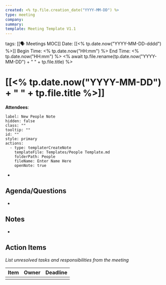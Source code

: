 ```yaml
---
created: <% tp.file.creation_date("YYYY-MM-DD") %>
type: meeting
company: 
summary: 
template: Meeting Template V1.1
---
```

tags: [[🗣 Meetings MOC]]
Date:  [[<% tp.date.now("YYYY-MM-DD-dddd") %>]]
Begin Time:  <% tp.date.now("HH:mm") %>
End Time: <% tp.date.now("HH:mm") %>
<% await tp.file.rename(tp.date.now("YYYY-MM-DD") + " " + tp.file.title) %>
# [[<% tp.date.now("YYYY-MM-DD") + " " + tp.file.title %>]]

**Attendees**: 
```meta-bind-button
label: New People Note
hidden: false
class: ""
tooltip: ""
id: ""
style: primary
actions:
  - type: templaterCreateNote
    templateFile: Templates/People Template.md
    folderPath: People
    fileName: Enter Name Here
    openNote: true

```
- 

## Agenda/Questions
- 

## Notes
-

## Action Items
*List unresolved tasks and responsibilities from the meeting*

| Item | Owner | Deadline |
| ---- | ----- | -------- |
|      |       |          |
